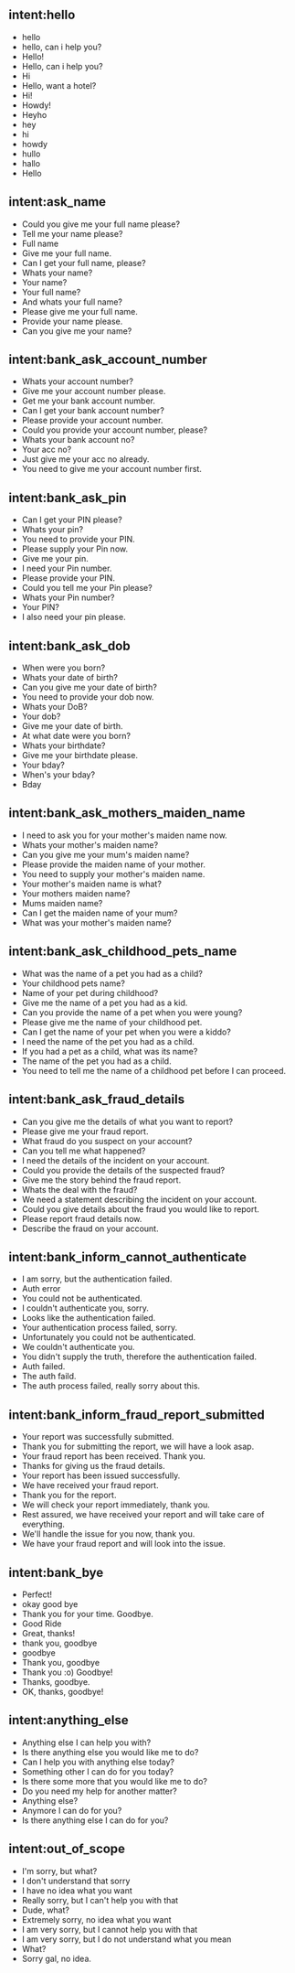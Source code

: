 ## intent:hello
- hello
- hello, can i help you?
- Hello!
- Hello, can i help you?
- Hi
- Hello, want a hotel?
- Hi!
- Howdy!
- Heyho
- hey
- hi
- howdy
- hullo
- hallo
- Hello

## intent:ask_name
- Could you give me your full name please?
- Tell me your name please?
- Full name
- Give me your full name.
- Can I get your full name, please?
- Whats your name?
- Your name?
- Your full name?
- And whats your full name?
- Please give me your full name.
- Provide your name please.
- Can you give me your name?

## intent:bank_ask_account_number
- Whats your account number?
- Give me your account number please.
- Get me your bank account number.
- Can I get your bank account number?
- Please provide your account number.
- Could you provide your account number, please?
- Whats your bank account no?
- Your acc no?
- Just give me your acc no already.
- You need to give me your account number first.

## intent:bank_ask_pin
- Can I get your PIN please?
- Whats your pin?
- You need to provide your PIN.
- Please supply your Pin now.
- Give me your pin.
- I need your Pin number.
- Please provide your PIN.
- Could you tell me your Pin please?
- Whats your Pin number?
- Your PIN?
- I also need your pin please.

## intent:bank_ask_dob
- When were you born?
- Whats your date of birth?
- Can you give me your date of birth?
- You need to provide your dob now.
- Whats your DoB?
- Your dob?
- Give me your date of birth.
- At what date were you born?
- Whats your birthdate?
- Give me your birthdate please.
- Your bday?
- When's your bday?
- Bday

## intent:bank_ask_mothers_maiden_name
- I need to ask you for your mother's maiden name now.
- Whats your mother's maiden name?
- Can you give me your mum's maiden name?
- Please provide the maiden name of your mother.
- You need to supply your mother's maiden name.
- Your mother's maiden name is what?
- Your mothers maiden name?
- Mums maiden name?
- Can I get the maiden name of your mum?
- What was your mother's maiden name?

## intent:bank_ask_childhood_pets_name
- What was the name of a pet you had as a child?
- Your childhood pets name?
- Name of your pet during childhood?
- Give me the name of a pet you had as a kid.
- Can you provide the name of a pet when you were young?
- Please give me the name of your childhood pet.
- Can I get the name of your pet when you were a kiddo?
- I need the name of the pet you had as a child.
- If you had a pet as a child, what was its name?
- The name of the pet you had as a child.
- You need to tell me the name of a childhood pet before I can proceed.

## intent:bank_ask_fraud_details
- Can you give me the details of what you want to report?
- Please give me your fraud report.
- What fraud do you suspect on your account?
- Can you tell me what happened?
- I need the details of the incident on your account.
- Could you provide the details of the suspected fraud?
- Give me the story behind the fraud report.
- Whats the deal with the fraud?
- We need a statement describing the incident on your account.
- Could you give details about the fraud you would like to report.
- Please report fraud details now.
- Describe the fraud on your account.

## intent:bank_inform_cannot_authenticate
- I am sorry, but the authentication failed.
- Auth error
- You could not be authenticated.
- I couldn't authenticate you, sorry.
- Looks like the authentication failed.
- Your authentication process failed, sorry.
- Unfortunately you could not be authenticated.
- We couldn't authenticate you.
- You didn't supply the truth, therefore the authentication failed.
- Auth failed.
- The auth faild.
- The auth process failed, really sorry about this.

## intent:bank_inform_fraud_report_submitted
- Your report was successfully submitted.
- Thank you for submitting the report, we will have a look asap.
- Your fraud report has been received. Thank you.
- Thanks for giving us the fraud details.
- Your report has been issued successfully.
- We have received your fraud report.
- Thank you for the report.
- We will check your report immediately, thank you.
- Rest assured, we have received your report and will take care of everything.
- We'll handle the issue for you now, thank you.
- We have your fraud report and will look into the issue.

## intent:bank_bye
- Perfect!
- okay good bye
- Thank you for your time. Goodbye.
- Good Ride
- Great, thanks!
- thank you, goodbye
- goodbye
- Thank you, goodbye
- Thank you :o) Goodbye!
- Thanks, goodbye.
- OK, thanks, goodbye!

## intent:anything_else
- Anything else I can help you with?
- Is there anything else you would like me to do?
- Can I help you with anything else today?
- Something other I can do for you today?
- Is there some more that you would like me to do?
- Do you need my help for another matter?
- Anything else?
- Anymore I can do for you?
- Is there anything else I can do for you?

## intent:out_of_scope
- I'm sorry, but what?
- I don't understand that sorry
- I have no idea what you want
- Really sorry, but I can't help you with that
- Dude, what?
- Extremely sorry, no idea what you want
- I am very sorry, but I cannot help you with that
- I am very sorry, but I do not understand what you mean
- What?
- Sorry gal, no idea.